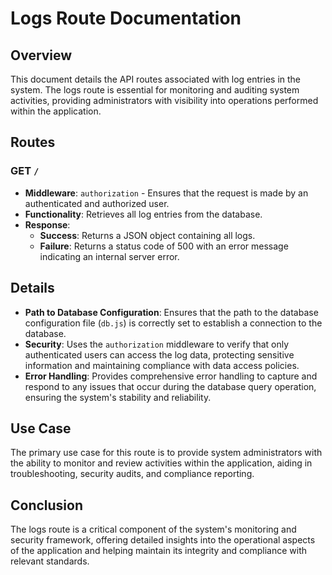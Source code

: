 # Logs Route Documentation

## Overview

This document details the API routes associated with log entries in the system. The logs route is essential for monitoring and auditing system activities, providing administrators with visibility into operations performed within the application.

## Routes

### **GET `/`**

- **Middleware**: `authorization` - Ensures that the request is made by an authenticated and authorized user.
- **Functionality**: Retrieves all log entries from the database.
- **Response**:
  - **Success**: Returns a JSON object containing all logs.
  - **Failure**: Returns a status code of 500 with an error message indicating an internal server error.

## Details

- **Path to Database Configuration**: Ensures that the path to the database configuration file (`db.js`) is correctly set to establish a connection to the database.
- **Security**: Uses the `authorization` middleware to verify that only authenticated users can access the log data, protecting sensitive information and maintaining compliance with data access policies.
- **Error Handling**: Provides comprehensive error handling to capture and respond to any issues that occur during the database query operation, ensuring the system's stability and reliability.

## Use Case

The primary use case for this route is to provide system administrators with the ability to monitor and review activities within the application, aiding in troubleshooting, security audits, and compliance reporting.

## Conclusion

The logs route is a critical component of the system's monitoring and security framework, offering detailed insights into the operational aspects of the application and helping maintain its integrity and compliance with relevant standards.
